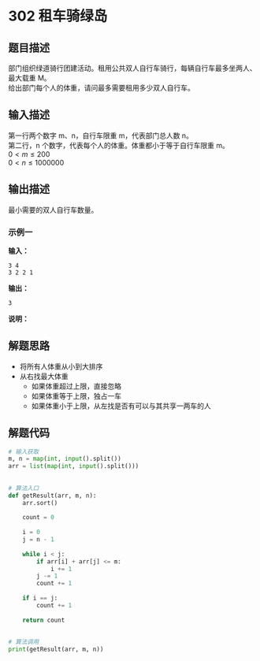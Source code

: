 # 302  租车骑绿岛

## 题目描述
部门组织绿道骑行团建活动。租用公共双人自行车骑行，每辆自行车最多坐两人、最大载重 M。 \
给出部门每个人的体重，请问最多需要租用多少双人自行车。

## 输入描述
第一行两个数字 m、n，自行车限重 
m，代表部门总人数 n。 \
第二行，n 个数字，代表每个人的体重。体重都小于等于自行车限重 m。 \
$0<m≤200$ \
$0<n≤1000000$

## 输出描述
最小需要的双人自行车数量。


### 示例一
**输入：**
```shell
3 4
3 2 2 1
```

**输出：**
```shell
3
```

**说明：**  

## 解题思路
- 将所有人体重从小到大排序
- 从右找最大体重
  - 如果体重超过上限，直接忽略
  - 如果体重等于上限，独占一车
  - 如果体重小于上限，从左找是否有可以与其共享一两车的人
## 解题代码

```python
# 输入获取
m, n = map(int, input().split())
arr = list(map(int, input().split()))
 
 
# 算法入口
def getResult(arr, m, n):
    arr.sort()
 
    count = 0
 
    i = 0
    j = n - 1
 
    while i < j:
        if arr[i] + arr[j] <= m:
            i += 1
        j -= 1
        count += 1
 
    if i == j:
        count += 1
 
    return count
 
 
# 算法调用
print(getResult(arr, m, n))
```